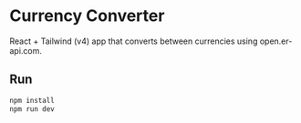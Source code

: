# Currency Converter

React + Tailwind (v4) app that converts between currencies using open.er-api.com.

## Run
```bash
npm install
npm run dev
